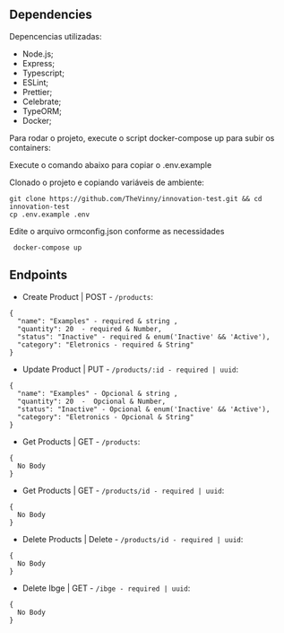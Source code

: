 ## Dependencies

Depencencias utilizadas:

- Node.js;
- Express;
- Typescript;
- ESLint;
- Prettier;
- Celebrate;
- TypeORM;
- Docker;

Para rodar o projeto, execute o script docker-compose up para subir os containers:

Execute o comando abaixo para copiar o .env.example

Clonado o projeto e copiando variáveis de ambiente:

    git clone https://github.com/TheVinny/innovation-test.git && cd innovation-test
    cp .env.example .env

Edite o arquivo ormconfig.json conforme as necessidades

```
 docker-compose up
```

## Endpoints

- Create Product | POST - `/products`:

```
{
  "name": "Examples" - required & string ,
  "quantity": 20  - required & Number,
  "status": "Inactive" - required & enum('Inactive' && 'Active'),
  "category": "Eletronics - required & String"
}
```

- Update Product | PUT - `/products/:id - required | uuid`:

```
{
  "name": "Examples" - Opcional & string ,
  "quantity": 20  -  Opcional & Number,
  "status": "Inactive" - Opcional & enum('Inactive' && 'Active'),
  "category": "Eletronics - Opcional & String"
}

```

- Get Products | GET - `/products`:

```
{
  No Body
}
```

- Get Products | GET - `/products/id - required | uuid`:

```
{
  No Body
}
```

- Delete Products | Delete - `/products/id - required | uuid`:

```
{
  No Body
}
```

- Delete Ibge | GET - `/ibge - required | uuid`:

```
{
  No Body
}
```
